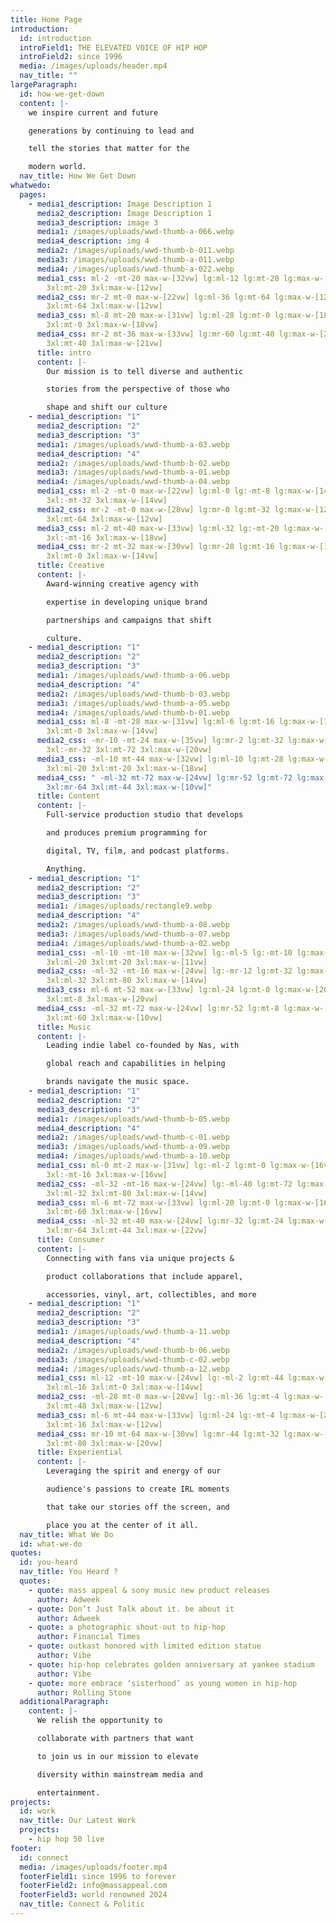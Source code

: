 ```yaml
---
title: Home Page
introduction:
  id: introduction
  introField1: THE ELEVATED VOICE OF HIP HOP
  introField2: since 1996
  media: /images/uploads/header.mp4
  nav_title: ""
largeParagraph:
  id: how-we-get-down
  content: |-
    we inspire current and future

    generations by continuing to lead and

    tell the stories that matter for the

    modern world.
  nav_title: How We Get Down
whatwedo:
  pages:
    - media1_description: Image Description 1
      media2_description: Image Description 1
      media3_description: image 3
      media1: /images/uploads/wwd-thumb-a-066.webp
      media4_description: img 4
      media2: /images/uploads/wwd-thumb-b-011.webp
      media3: /images/uploads/wwd-thumb-a-011.webp
      media4: /images/uploads/wwd-thumb-a-022.webp
      media1_css: ml-2 -mt-20 max-w-[32vw] lg:ml-12 lg:mt-20 lg:max-w-[12vw] 3xl:ml-12
        3xl:mt-20 3xl:max-w-[12vw]
      media2_css: mr-2 mt-0 max-w-[22vw] lg:ml-36 lg:mt-64 lg:max-w-[12vw] 3xl:ml-36
        3xl:mt-64 3xl:max-w-[12vw]
      media3_css: ml-8 mt-20 max-w-[31vw] lg:ml-28 lg:mt-0 lg:max-w-[18vw] 3xl:ml-28
        3xl:mt-0 3xl:max-w-[18vw]
      media4_css: mr-2 mt-36 max-w-[33vw] lg:mr-60 lg:mt-40 lg:max-w-[21vw] 3xl:mr-60
        3xl:mt-40 3xl:max-w-[21vw]
      title: intro
      content: |-
        Our mission is to tell diverse and authentic

        stories from the perspective of those who

        shape and shift our culture
    - media1_description: "1"
      media2_description: "2"
      media3_description: "3"
      media1: /images/uploads/wwd-thumb-a-03.webp
      media4_description: "4"
      media2: /images/uploads/wwd-thumb-b-02.webp
      media3: /images/uploads/wwd-thumb-a-01.webp
      media4: /images/uploads/wwd-thumb-a-04.webp
      media1_css: ml-2 -mt-0 max-w-[22vw] lg:ml-0 lg:-mt-8 lg:max-w-[14vw] 3xl:ml-0
        3xl:-mt-32 3xl:max-w-[14vw]
      media2_css: mr-2 -mt-0 max-w-[28vw] lg:mr-0 lg:mt-32 lg:max-w-[12vw] 3xl:mr-0
        3xl:mt-64 3xl:max-w-[12vw]
      media3_css: ml-2 mt-40 max-w-[33vw] lg:ml-32 lg:-mt-20 lg:max-w-[18vw] 3xl:ml-32
        3xl:-mt-16 3xl:max-w-[18vw]
      media4_css: mr-2 mt-32 max-w-[30vw] lg:mr-28 lg:mt-16 lg:max-w-[14vw] 3xl:mr-52
        3xl:mt-0 3xl:max-w-[14vw]
      title: Creative
      content: |-
        Award-winning creative agency with 

        expertise in developing unique brand 

        partnerships and campaigns that shift 

        culture.
    - media1_description: "1"
      media2_description: "2"
      media3_description: "3"
      media1: /images/uploads/wwd-thumb-a-06.webp
      media4_description: "4"
      media2: /images/uploads/wwd-thumb-b-03.webp
      media3: /images/uploads/wwd-thumb-a-05.webp
      media4: /images/uploads/wwd-thumb-b-01.webp
      media1_css: ml-8 -mt-28 max-w-[31vw] lg:ml-6 lg:mt-16 lg:max-w-[12vw] 3xl:ml-0
        3xl:mt-0 3xl:max-w-[14vw]
      media2_css: -mr-10 -mt-24 max-w-[35vw] lg:mr-2 lg:mt-32 lg:max-w-[10vw]
        3xl:-mr-32 3xl:mt-72 3xl:max-w-[20vw]
      media3_css: -ml-10 mt-44 max-w-[32vw] lg:ml-10 lg:mt-28 lg:max-w-[22vw]
        3xl:ml-20 3xl:mt-20 3xl:max-w-[18vw]
      media4_css: " -ml-32 mt-72 max-w-[24vw] lg:mr-52 lg:mt-72 lg:max-w-[18vw]
        3xl:mr-64 3xl:mt-44 3xl:max-w-[10vw]"
      title: Content
      content: |-
        Full-service production studio that develops 

        and produces premium programming for 

        digital, TV, film, and podcast platforms. 

        Anything.
    - media1_description: "1"
      media2_description: "2"
      media3_description: "3"
      media1: /images/uploads/rectangle9.webp
      media4_description: "4"
      media2: /images/uploads/wwd-thumb-a-08.webp
      media3: /images/uploads/wwd-thumb-a-07.webp
      media4: /images/uploads/wwd-thumb-a-02.webp
      media1_css: -ml-10 -mt-10 max-w-[32vw] lg:-ml-5 lg:-mt-10 lg:max-w-[18vw]
        3xl:ml-20 3xl:mt-20 3xl:max-w-[11vw]
      media2_css: -ml-32 -mt-16 max-w-[24vw] lg:-mr-12 lg:mt-32 lg:max-w-[19vw]
        3xl:ml-32 3xl:mt-80 3xl:max-w-[14vw]
      media3_css: ml-6 mt-52 max-w-[33vw] lg:ml-24 lg:mt-0 lg:max-w-[20vw] 3xl:ml-32
        3xl:mt-8 3xl:max-w-[20vw]
      media4_css: -ml-32 mt-72 max-w-[24vw] lg:mr-52 lg:mt-8 lg:max-w-[24vw] 3xl:mr-64
        3xl:mt-60 3xl:max-w-[10vw]
      title: Music
      content: |-
        Leading indie label co-founded by Nas, with 

        global reach and capabilities in helping 

        brands navigate the music space.
    - media1_description: "1"
      media2_description: "2"
      media3_description: "3"
      media1: /images/uploads/wwd-thumb-b-05.webp
      media4_description: "4"
      media2: /images/uploads/wwd-thumb-c-01.webp
      media3: /images/uploads/wwd-thumb-a-09.webp
      media4: /images/uploads/wwd-thumb-a-10.webp
      media1_css: ml-0 mt-2 max-w-[31vw] lg:-ml-2 lg:mt-0 lg:max-w-[16vw] 3xl:ml-8
        3xl:-mt-16 3xl:max-w-[16vw]
      media2_css: -ml-32 -mt-16 max-w-[24vw] lg:-ml-40 lg:mt-72 lg:max-w-[14vw]
        3xl:ml-32 3xl:mt-80 3xl:max-w-[14vw]
      media3_css: ml-6 mt-72 max-w-[33vw] lg:ml-20 lg:mt-0 lg:max-w-[16vw] 3xl:-ml-16
        3xl:mt-60 3xl:max-w-[16vw]
      media4_css: -ml-32 mt-40 max-w-[24vw] lg:mr-32 lg:mt-24 lg:max-w-[22vw]
        3xl:mr-64 3xl:mt-44 3xl:max-w-[22vw]
      title: Consumer
      content: |-
        Connecting with fans via unique projects & 

        product collaborations that include apparel, 

        accessories, vinyl, art, collectibles, and more
    - media1_description: "1"
      media2_description: "2"
      media3_description: "3"
      media1: /images/uploads/wwd-thumb-a-11.webp
      media4_description: "4"
      media2: /images/uploads/wwd-thumb-b-06.webp
      media3: /images/uploads/wwd-thumb-c-02.webp
      media4: /images/uploads/wwd-thumb-a-12.webp
      media1_css: ml-12 -mt-10 max-w-[24vw] lg:-ml-2 lg:mt-44 lg:max-w-[16vw]
        3xl:ml-16 3xl:mt-0 3xl:max-w-[14vw]
      media2_css: -ml-28 mt-0 max-w-[28vw] lg:-ml-36 lg:mt-4 lg:max-w-[16vw] 3xl:ml-28
        3xl:mt-48 3xl:max-w-[12vw]
      media3_css: ml-6 mt-44 max-w-[33vw] lg:ml-24 lg:-mt-4 lg:max-w-[20vw] 3xl:ml-64
        3xl:mt-16 3xl:max-w-[12vw]
      media4_css: mr-10 mt-64 max-w-[30vw] lg:mr-44 lg:mt-32 lg:max-w-[22vw] 3xl:mr-80
        3xl:mt-80 3xl:max-w-[20vw]
      title: Experiential
      content: |-
        Leveraging the spirit and energy of our 

        audience's passions to create IRL moments 

        that take our stories off the screen, and 

        place you at the center of it all.
  nav_title: What We Do
  id: what-we-do
quotes:
  id: you-heard
  nav_title: You Heard ?
  quotes:
    - quote: mass appeal & sony music new product releases
      author: Adweek
    - quote: Don’t Just Talk about it. be about it
      author: Adweek
    - quote: a photographic shout-out to hip-hop
      author: Financial Times
    - quote: outkast honored with limited edition statue
      author: Vibe
    - quote: hip-hop celebrates golden anniversary at yankee stadium
      author: Vibe
    - quote: more embrace ‘sisterhood’ as young women in hip-hop
      author: Rolling Stone
  additionalParagraph:
    content: |-
      We relish the opportunity to

      collaborate with partners that want

      to join us in our mission to elevate

      diversity within mainstream media and

      entertainment.
projects:
  id: work
  nav_title: Our Latest Work
  projects:
    - hip hop 50 live
footer:
  id: connect
  media: /images/uploads/footer.mp4
  footerField1: since 1996 to forever
  footerField2: info@massappeal.com
  footerField3: world renowned 2024
  nav_title: Connect & Politic
---
```

